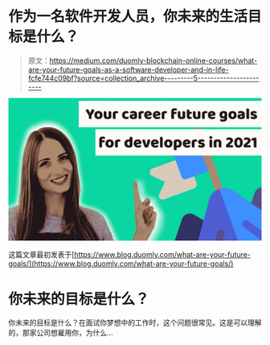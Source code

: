 # 作为一名软件开发人员，你未来的生活目标是什么？

> 原文：<https://medium.com/duomly-blockchain-online-courses/what-are-your-future-goals-as-a-software-developer-and-in-life-fcfe744c09bf?source=collection_archive---------5----------------------->

![](img/acc8e3b5cf36bb43221f5de0f81fdc75.png)

这篇文章最初发表于[https://www.blog.duomly.com/what-are-your-future-goals/](https://www.blog.duomly.com/what-are-your-future-goals/)

# 你未来的目标是什么？

你未来的目标是什么？在面试你梦想中的工作时，这个问题很常见。这是可以理解的，那家公司想雇用你，为什么…